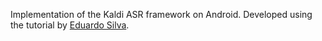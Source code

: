 Implementation of the Kaldi ASR framework on Android. Developed using the tutorial by [Eduardo Silva](http://jcsilva.github.io/2017/03/18/compile-kaldi-android/).